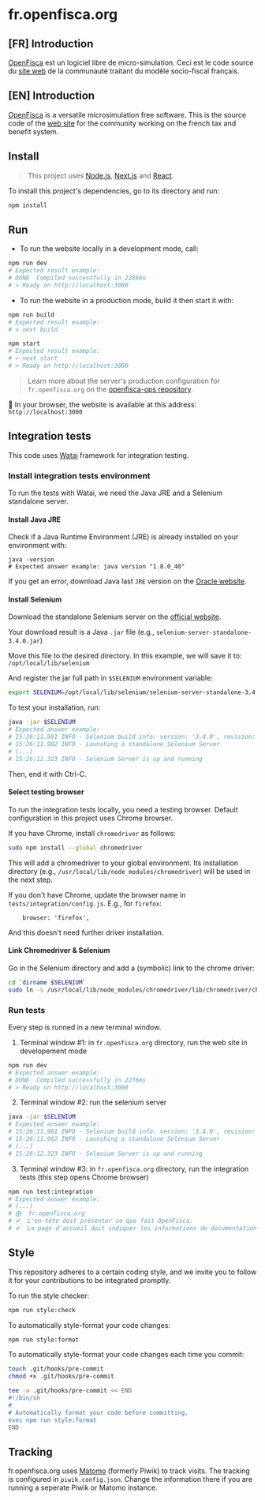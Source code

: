 # fr.openfisca.org

## [FR] Introduction

[OpenFisca](https://openfisca.org/fr) est un logiciel libre de micro-simulation.
Ceci est le code source du [site web](https://fr.openfisca.org) de la communauté traitant du modèle socio-fiscal français.

## [EN] Introduction

[OpenFisca](https://openfisca.org/en) is a versatile microsimulation free software.
This is the source code of the [web site](https://fr.openfisca.org) for the community working on the french tax and benefit system.

## Install

> This project uses [Node.js](https://nodejs.org), [Next.js](https://github.com/zeit/next.js) and [React](https://reactjs.org).

To install this project's dependencies, go to its directory and run:
```sh
npm install
```

## Run

* To run the website locally in a development mode, call:
```sh
npm run dev
# Expected result example:
# DONE  Compiled successfully in 2285ms                                 10:22:29 PM
# > Ready on http://localhost:3000
```

* To run the website in a production mode, build it then start it with:
```sh
npm run build
# Expected result example:
# > next build

npm start
# Expected result example:
# > next start
# > Ready on http://localhost:3000
```

> Learn more about the server's production configuration for `fr.openfisca.org` on the [openfisca-ops repository](https://www.github.com/openfisca/openfisca-ops).

:tada: In your browser, the website is available at this address: `http://localhost:3000`


## Integration tests

This code uses [Watai](https://github.com/MattiSG/Watai/wiki) framework for integration testing.

### Install integration tests environment

To run the tests with Watai, we need the Java JRE and a Selenium standalone server.

#### Install Java JRE

Check if a Java Runtime Environment (JRE) is already installed on your environment with:
```
java -version
# Expected answer example: java version "1.8.0_40"
```

If you get an error, download Java last `JRE` version on the [Oracle website](https://www.oracle.com/technetwork/java/javase/downloads/jre9-downloads-3848532.html).

#### Install Selenium

Download the standalone Selenium server on the [official website](https://www.seleniumhq.org/download/).

Your download result is a Java `.jar` file (e.g., `selenium-server-standalone-3.4.0.jar`)

Move this file to the desired directory.
In this example, we will save it to: `/opt/local/lib/selenium`

And register the jar full path in `$SELENIUM` environment variable:
```sh
export SELENIUM=/opt/local/lib/selenium/selenium-server-standalone-3.4.0.jar
```

To test your installation, run:
```sh
java -jar $SELENIUM
# Expected answer example:
# 15:26:11.981 INFO - Selenium build info: version: '3.4.0', revision: 'unknown'
# 15:26:11.982 INFO - Launching a standalone Selenium Server
# (...)
# 15:26:12.323 INFO - Selenium Server is up and running
```

Then, end it with Ctrl-C.


#### Select testing browser

To run the integration tests locally, you need a testing browser.
Default configuration in this project uses Chrome browser.

If you have Chrome, install `chromedriver` as follows:

```sh
sudo npm install --global chromedriver
```
This will add a chromedriver to your global environment.
Its installation directory (e.g., `/usr/local/lib/node_modules/chromedriver`) will be used in the next step.

If you don't have Chrome, update the browser name in `tests/integration/config.js`. E.g., for `firefox`:

```
    browser: 'firefox',
```
And this doesn't need further driver installation.

#### Link Chromedriver & Selenium

Go in the Selenium directory and add a (symbolic) link to the chrome driver:

```sh
cd `dirname $SELENIUM`
sudo ln -s /usr/local/lib/node_modules/chromedriver/lib/chromedriver/chromedriver chromedriver
```

### Run tests

Every step is runned in a new terminal window.

1. Terminal window #1: in `fr.openfisca.org` directory, run the web site in developement mode
```sh
npm run dev
# Expected answer example:
# DONE  Compiled successfully in 2276ms                                3:25:21 PM
# > Ready on http://localhost:3000
```

2. Terminal window #2: run the selenium server
```sh
java -jar $SELENIUM
# Expected answer example:
# 15:26:11.981 INFO - Selenium build info: version: '3.4.0', revision: 'unknown'
# 15:26:11.982 INFO - Launching a standalone Selenium Server
# (...)
# 15:26:12.323 INFO - Selenium Server is up and running
```

3. Terminal window #3: in `fr.openfisca.org` directory, run the integration tests (this step opens Chrome browser)
```sh
npm run test:integration
# Expected answer example:
# (...)
# ⨁  fr.openfisca.org
# ✔  L'en-tête doit présenter ce que fait OpenFisca.
# ✔  La page d'accueil doit indiquer les informations de documentation.
```

## Style

This repository adheres to a certain coding style, and we invite you to follow it for your contributions to be integrated promptly.

To run the style checker:

```sh
npm run style:check
```

To automatically style-format your code changes:

```sh
npm run style:format
```

To automatically style-format your code changes each time you commit:

```sh
touch .git/hooks/pre-commit
chmod +x .git/hooks/pre-commit

tee -a .git/hooks/pre-commit << END
#!/bin/sh
#
# Automatically format your code before committing.
exec npm run style:format
END
```

## Tracking

fr.openfisca.org uses [Matomo](https://matomo.org/) (formerly Piwik) to track visits. The tracking is configured in `piwik.config.json`. Change the information there if you are running a seperate Piwik or Matomo instance.


